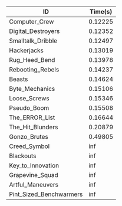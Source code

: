 |ID|Time(s)|
|-|-|
|Computer_Crew|0.12225|
|Digital_Destroyers|0.12352|
|Smalltalk_Dribble|0.12497|
|Hackerjacks|0.13019|
|Rug_Heed_Bend|0.13978|
|Rebooting_Rebels|0.14237|
|Beasts|0.14624|
|Byte_Mechanics|0.15106|
|Loose_Screws|0.15346|
|Pseudo_Boom|0.15508|
|The_ERROR_List|0.16644|
|The_Hit_Blunders|0.20879|
|Gonzo_Brutes|0.49805|
|Creed_Symbol|inf|
|Blackouts|inf|
|Key_to_Innovation|inf|
|Grapevine_Squad|inf|
|Artful_Maneuvers|inf|
|Pint_Sized_Benchwarmers|inf|
